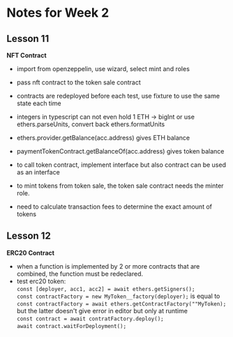 # Notes for Week 2 #
## Lesson 11
**NFT Contract**
- import from openzeppelin, use wizard, select mint and roles
- pass nft contract to the token sale contract
- contracts are redeployed before each test, use fixture to use the same state each time

- integers in typescript can not even hold 1 ETH -> bigInt or use ethers.parseUnits, convert back ethers.formatUnits
- ethers.provider.getBalance(acc.address) gives ETH balance
- paymentTokenContract.getBalanceOf(acc.address) gives token balance

- to call token contract, implement interface but also contract can be used as an interface
- to mint tokens from token sale, the token sale contract needs the minter role.
- need to calculate transaction fees to determine the exact amount of tokens



 ## Lesson 12
 **ERC20 Contract**
 - when a function is implemented by 2 or more contracts that are combined, the function must be redeclared.
 - test erc20 token:<br/>
   `const [deployer, acc1, acc2] = await ethers.getSigners();`<br/>
  `const contractFactory = new MyToken__factory(deployer);` is equal to<br/>`const contractFactory = await ethers.getContractFactory(""MyToken);`<br/>
  but the latter doesn't give error in editor but only at runtime<br/>
   `const contract = await contratFactory.deploy();`<br/>
   `await contract.waitForDeployment();`
